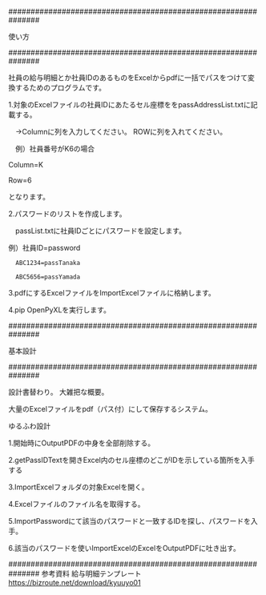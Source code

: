 ###############################################################

使い方

###############################################################

社員の給与明細とか社員IDのあるものをExcelからpdfに一括でパスをつけて変換するためのプログラムです。

1.対象のExcelファイルの社員IDにあたるセル座標ををpassAddressList.txtに記載する。

　→Columnに列を入力してください。 ROWに列を入れてください。
 
　例）社員番号がK6の場合
 
  Column=K
  
  Row=6
  
  となります。


2.パスワードのリストを作成します。

　passList.txtに社員IDごとにパスワードを設定します。
 
  例）社員ID=password
  
      ABC1234=passTanaka
      
      ABC5656=passYamada

3.pdfにするExcelファイルをImportExcelファイルに格納します。

4.pip OpenPyXLを実行します。


###############################################################

基本設計

###############################################################

設計書替わり。
大雑把な概要。

大量のExcelファイルをpdf（パス付）にして保存するシステム。


ゆるふわ設計


1.開始時にOutputPDFの中身を全部削除する。

2.getPassIDTextを開きExcel内のセル座標のどこがIDを示している箇所を入手する

3.ImportExcelフォルダの対象Excelを開く。

4.Excelファイルのファイル名を取得する。

5.ImportPasswordにて該当のパスワードと一致するIDを探し、パスワードを入手。

6.該当のパスワードを使いImportExcelのExcelをOutputPDFに吐き出す。


###############################################################
参考資料
給与明細テンプレート
https://bizroute.net/download/kyuuyo01

